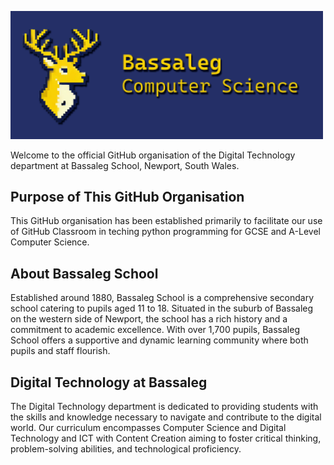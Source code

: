 <p align = "left">
  <img src="./digitech banner.png" width="500">
</p>

Welcome to the official GitHub organisation of the Digital Technology department at Bassaleg School, Newport, South Wales.

## Purpose of This GitHub Organisation

This GitHub organisation has been established primarily to facilitate our use of GitHub Classroom in teching python programming for GCSE and A-Level Computer Science.

## About Bassaleg School

Established around 1880, Bassaleg School is a comprehensive secondary school catering to pupils aged 11 to 18. Situated in the suburb of Bassaleg on the western side of Newport, the school has a rich history and a commitment to academic excellence. With over 1,700 pupils, Bassaleg School offers a supportive and dynamic learning community where both pupils and staff flourish.

## Digital Technology at Bassaleg

The Digital Technology department is dedicated to providing students with the skills and knowledge necessary to navigate and contribute to the digital world. Our curriculum encompasses Computer Science and Digital Technology and ICT with Content Creation aiming to foster critical thinking, problem-solving abilities, and technological proficiency.
